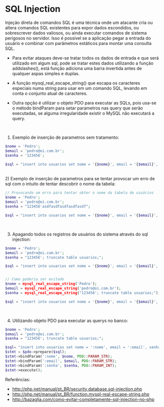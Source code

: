 # SQL Injection

Injeção direta de comandos SQL é uma técnica onde um atacante cria ou altera comandos SQL existentes para expor dados escondidos, ou sobrescrever dados valiosos, ou ainda executar comandos de sistema perigosos no servidor. Isso é possível se a aplicação pegar a entrada do usuário e combinar com parâmetros estáticos para montar uma consulta SQL.

 * Para evitar ataques deve-se tratar todos os dados de entrada e que será utilizado em algum sql, pode se tratar estes dados utilizando a função addslashes(), está função adiciona uma barra invertida antes de qualquer aspas simples e duplas.

 * A função mysql_real_escape_string() que escapa os caracteres especiais numa string para usar em um comando SQL, levando em conta o conjunto atual de caracteres.

 * Outra opção é utilizar o objeto PDO para executar as SQLs, pois usa-se o método bindParam para setar parametros nas query que serão executadas, se alguma irregularidade existir o MySQL não executará a query.

<br />

1) Exemplo de inserção de parametros sem tratamento:

```php
$nome = 'Pedro';
$email = 'pedro@oi.com.br';
$senha = '123456';

$sql = "insert into usuarios set nome = '{$nome}', email = '{$email}', senha = '{$senha}'";
```

<br />
2) Exemplo de inserção de parametros para se tentar provocar um erro de sql com o intuito de tentar descobrir o nome da tabela:

```php
// Provocando um erro para tentar obter o nome da tabela de usuários
$nome = 'Pedro';
$email = 'pedro@oi.com.br';
$senha = "123456'asdfasdfasdfasdfasdf";

$sql = "insert into usuarios set nome = '{$nome}', email = '{$email}', senha = '{$senha}'";
```

<br />

3) Apagando todos os registros de usuários do sistema através do sql injection:

```php
$nome = 'Pedro';
$email = 'pedro@oi.com.br';
$senha = "123456'; truncate table usuarios;";

$sql = "insert into usuarios set nome = '{$nome}', email = '{$email}', senha = '{$senha}'";


// Como poderia ser evitado
$nome = mysql_real_escape_string('Pedro');
$email = mysql_real_escape_string('pedro@oi.com.br');
$senha = mysql_real_escape_string("123456'; truncate table usuarios;");

$sql = "insert into usuarios set nome = '{$nome}', email = '{$email}', senha = '{$senha}'";
```

<br />

4) Utilizando objeto PDO para executar as querys no banco:

```php
$nome = 'Pedro';
$email = 'pedro@oi.com.br';
$senha = "123456'; truncate table usuarios;";

$sql= "insert into usuarios set nome = ':nome', email = ':email', senha = ':senha'"; 
$stmt = $pdo->prepare($sql);
$stmt->bindParam(':nome', $nome, PDO::PARAM_STR);
$stmt->bindParam(':email', $email, PDO::PARAM_STR);
$stmt->bindParam(':senha', $senha, PDO::PARAM_INT);
$stmt->execute();
```

Referências:

 * http://php.net/manual/pt_BR/security.database.sql-injection.php
 * http://php.net/manual/pt_BR/function.mysql-real-escape-string.php
 * http://bazaglia.com/como-evitar-completamente-sql-injection-no-php